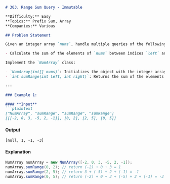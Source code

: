 ```md
# 303. Range Sum Query - Immutable

**Difficulty:** Easy  
**Topics:** Prefix Sum, Array  
**Companies:** Various  

## Problem Statement

Given an integer array `nums`, handle multiple queries of the following type:

- Calculate the sum of the elements of `nums` between indices `left` and `right` inclusive where `left <= right`.

Implement the `NumArray` class:

- `NumArray(int[] nums)`: Initializes the object with the integer array `nums`.
- `int sumRange(int left, int right)`: Returns the sum of the elements of `nums` between indices `left` and `right` inclusive (i.e. `nums[left] + nums[left + 1] + ... + nums[right]`).

---

### Example 1:

#### **Input**
```plaintext
["NumArray", "sumRange", "sumRange", "sumRange"]
[[[-2, 0, 3, -5, 2, -1]], [0, 2], [2, 5], [0, 5]]
```

#### **Output**
```plaintext
[null, 1, -1, -3]
```

#### **Explanation**
```java
NumArray numArray = new NumArray([-2, 0, 3, -5, 2, -1]);
numArray.sumRange(0, 2); // return (-2) + 0 + 3 = 1
numArray.sumRange(2, 5); // return 3 + (-5) + 2 + (-1) = -1
numArray.sumRange(0, 5); // return (-2) + 0 + 3 + (-5) + 2 + (-1) = -3
```

